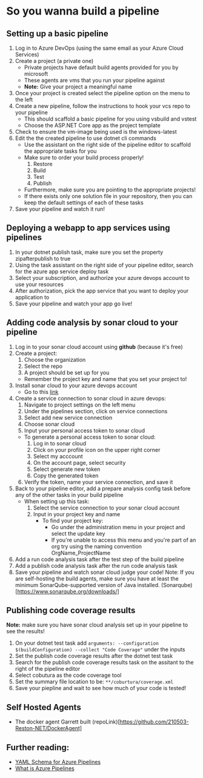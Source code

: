 # So you wanna build a pipeline

## Setting up a basic pipeline

1. Log in to Azure DevOps (using the same email as your Azure Cloud Services)
2. Create a project (a private one)
   - Private projects have default build agents provided for you by microsoft
   - These agents are vms that you run your pipeline against
   - **Note:** Give your project a meaningful name
3. Once your project is created select the pipeline option on the menu to the left
4. Create a new pipeline, follow the instructions to hook your vcs repo to your pipeline
   - This should scaffold a basic pipeline for you using vsbuild and vstest
   - Choose the ASP.NET Core app as the project template
5. Check to ensure the vm-image being used is the windows-latest
6. Edit the the created pipeline to use dotnet cli commands
   - Use the assistant on the right side of the pipeline editor to scaffold the appropriate tasks for you
   - Make sure to order your build process properly!
     1. Restore
     2. Build
     3. Test
     4. Publish
   - Furthermore, make sure you are pointing to the appropriate projects!
   - If there exists only one solution file in your repository, then you can keep the default settings of each of these tasks
7. Save your pipeline and watch it run!

## Deploying a webapp to app services using pipelines

1. In your dotnet publish task, make sure you set the property zipafterpublish to true
2. Using the task assistant on the right side of your pipeline editor, search for the azure app service deploy task
3. Select your subscription, and authorize your azure devops account to use your resources
4. After authorization, pick the app service that you want to deploy your application to
5. Save your pipeline and watch your app go live!

## Adding code analysis by sonar cloud to your pipeline

1. Log in to your sonar cloud account using **github** (because it's free)
2. Create a project:
   1. Choose the organization
   2. Select the repo
   3. A project should be set up for you
   - Remember the project key and name that you set your project to!
3. Install sonar cloud to your azure devops account
   - Go to this [link](https://marketplace.visualstudio.com/items?itemName=SonarSource.sonarcloud)
4. Create a service connection to sonar cloud in azure devops:
   1. Navigate to project settings on the left menu
   2. Under the pipelines section, click on service connections
   3. Select add new service connection
   4. Choose sonar cloud
   5. Input your personal access token to sonar cloud
   - To generate a personal access token to sonar cloud:
     1. Log in to sonar cloud
     2. Click on your profile icon on the upper right corner
     3. Select my acccount
     4. On the account page, select security
     5. Select generate new token
     6. Copy the generated token
   6. Verify the token, name your service connection, and save it
5. Back to your pipeline editor, add a prepare analysis config task before any of the other tasks in your build pipeline
   - When setting up this task:
     1. Select the service connection to your sonar cloud account
     2. Input in your project key and name
        - To find your project key:
          - Go under the administration menu in your project and select the update key
          - If you're unable to access this menu and you're part of an org try using the naming convention OrgName_ProjectName
6. Add a run code analysis task after the test step of the build pipeline
7. Add a publish code analysis task after the run code analysis task
8. Save your pipeline and watch sonar cloud judge your code!
   Note: If you are self-hosting the build agents, make sure you have at least the minimum SonarQube-supported version of Java installed.
   (Sonarqube)[https://www.sonarqube.org/downloads/]

## Publishing code coverage results

**Note:** make sure you have sonar cloud analysis set up in your pipeline to see the results!

1. On your dotnet test task add `arguments: --configuration $(buildConfiguration) --collect "Code Coverage"` under the inputs
2. Set the publish code coverage results after the dotnet test task
3. Search for the publish code coverage results task on the assitant to the right of the pipeline editor
4. Select cobutura as the code coverage tool
5. Set the summary file location to be: `**/coburtura/coverage.xml`
6. Save your piepline and wait to see how much of your code is tested!

## Self Hosted Agents

- The docker agent Garrett built (repoLink)[https://github.com/210503-Reston-NET/DockerAgent]

## Further reading:

- [YAML Schema for Azure Pipelines](https://docs.microsoft.com/en-us/azure/devops/pipelines/yaml-schema?view=azure-devops&tabs=schema%2Cparameter-schema)
- [What is Azure Pipelines](https://docs.microsoft.com/en-us/azure/devops/pipelines/get-started/what-is-azure-pipelines?view=azure-devops)
